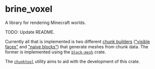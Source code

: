 # brine_voxel

A library for rendering Minecraft worlds.

TODO: Update README.

Currently all that is implemented is two different [chunk builders] (["visible
faces"] and ["naive blocks"]) that generate meshes from chunk data. The former
is implemented using the [`block-mesh`] crate.

[chunk builders]: src/chunk_builder/
["visible faces"]: src/chunk_builder/visible_faces.rs
["naive blocks"]: src/chunk_builder/naive_blocks.rs
[`block-mesh`]: https://github.com/bonsairobo/block-mesh-rs

The [`chunktool`](../../src/bin/chunktool/) utility aims to aid with the
development of this crate.